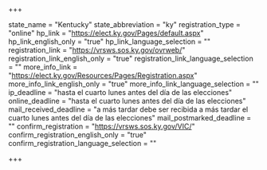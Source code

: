+++

state_name = "Kentucky"
state_abbreviation = "ky"
registration_type = "online"
hp_link = "https://elect.ky.gov/Pages/default.aspx"
hp_link_english_only = "true"
hp_link_language_selection = ""
registration_link = "https://vrsws.sos.ky.gov/ovrweb/"
registration_link_english_only = "true"
registration_link_language_selection = ""
more_info_link = "https://elect.ky.gov/Resources/Pages/Registration.aspx"
more_info_link_english_only = "true"
more_info_link_language_selection = ""
ip_deadline = "hasta el cuarto lunes antes del día de las elecciones"
online_deadline = "hasta el cuarto lunes antes del día de las elecciones"
mail_received_deadline = "a más tardar debe ser recibida a más tardar el cuarto lunes antes del día de las elecciones"
mail_postmarked_deadline = ""
confirm_registration = "https://vrsws.sos.ky.gov/VIC/"
confirm_registration_english_only = "true"
confirm_registration_language_selection = ""

+++